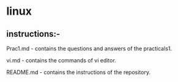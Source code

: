 # linux


## instructions:-

Prac1.md - contains the questions and answers of the practicals1.

vi.md - contains the commands of vi editor.

README.md - contains the instructions of the repository.